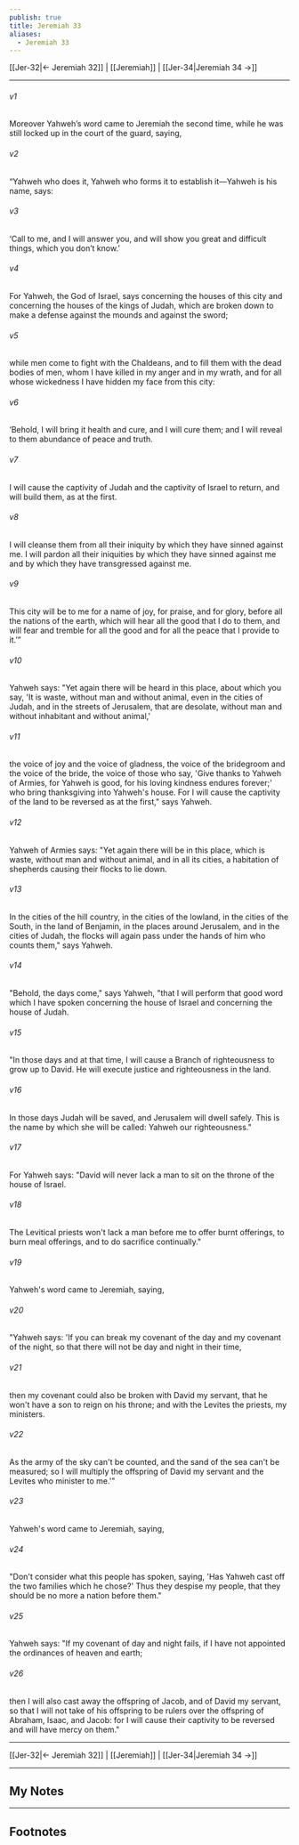 ```yaml
---
publish: true
title: Jeremiah 33
aliases:
  - Jeremiah 33
---
```


[[Jer-32|← Jeremiah 32]] | [[Jeremiah]] | [[Jer-34|Jeremiah 34 →]]
***
###### v1
Moreover Yahweh’s word came to Jeremiah the second time, while he was still locked up in the court of the guard, saying, 

###### v2
“Yahweh who does it, Yahweh who forms it to establish it—Yahweh is his name, says: 

###### v3 
‘Call to me, and I will answer you, and will show you great and difficult things, which you don’t know.’ 

###### v4
For Yahweh, the God of Israel, says concerning the houses of this city and concerning the houses of the kings of Judah, which are broken down to make a defense against the mounds and against the sword; 

###### v5
while men come to fight with the Chaldeans, and to fill them with the dead bodies of men, whom I have killed in my anger and in my wrath, and for all whose wickedness I have hidden my face from this city: 

###### v6
‘Behold, I will bring it health and cure, and I will cure them; and I will reveal to them abundance of peace and truth. 

###### v7 
I will cause the captivity of Judah and the captivity of Israel to return, and will build them, as at the first. 

###### v8 
I will cleanse them from all their iniquity by which they have sinned against me. I will pardon all their iniquities by which they have sinned against me and by which they have transgressed against me. 

###### v9
This city will be to me for a name of joy, for praise, and for glory, before all the nations of the earth, which will hear all the good that I do to them, and will fear and tremble for all the good and for all the peace that I provide to it.’”

###### v10 
Yahweh says: "Yet again there will be heard in this place, about which you say, 'It is waste, without man and without animal, even in the cities of Judah, and in the streets of Jerusalem, that are desolate, without man and without inhabitant and without animal,' 

###### v11 
the voice of joy and the voice of gladness, the voice of the bridegroom and the voice of the bride, the voice of those who say, 'Give thanks to Yahweh of Armies, for Yahweh is good, for his loving kindness endures forever;' who bring thanksgiving into Yahweh's house. For I will cause the captivity of the land to be reversed as at the first," says Yahweh. 

###### v12 
Yahweh of Armies says: "Yet again there will be in this place, which is waste, without man and without animal, and in all its cities, a habitation of shepherds causing their flocks to lie down. 

###### v13 
In the cities of the hill country, in the cities of the lowland, in the cities of the South, in the land of Benjamin, in the places around Jerusalem, and in the cities of Judah, the flocks will again pass under the hands of him who counts them," says Yahweh. 

###### v14 
"Behold, the days come," says Yahweh, "that I will perform that good word which I have spoken concerning the house of Israel and concerning the house of Judah. 

###### v15 
"In those days and at that time, I will cause a Branch of righteousness to grow up to David. He will execute justice and righteousness in the land. 

###### v16 
In those days Judah will be saved, and Jerusalem will dwell safely. This is the name by which she will be called: Yahweh our righteousness." 

###### v17 
For Yahweh says: "David will never lack a man to sit on the throne of the house of Israel. 

###### v18 
The Levitical priests won't lack a man before me to offer burnt offerings, to burn meal offerings, and to do sacrifice continually." 

###### v19 
Yahweh's word came to Jeremiah, saying, 

###### v20 
"Yahweh says: 'If you can break my covenant of the day and my covenant of the night, so that there will not be day and night in their time, 

###### v21 
then my covenant could also be broken with David my servant, that he won't have a son to reign on his throne; and with the Levites the priests, my ministers. 

###### v22 
As the army of the sky can't be counted, and the sand of the sea can't be measured; so I will multiply the offspring of David my servant and the Levites who minister to me.'" 

###### v23 
Yahweh's word came to Jeremiah, saying, 

###### v24 
"Don't consider what this people has spoken, saying, 'Has Yahweh cast off the two families which he chose?' Thus they despise my people, that they should be no more a nation before them." 

###### v25 
Yahweh says: "If my covenant of day and night fails, if I have not appointed the ordinances of heaven and earth; 

###### v26 
then I will also cast away the offspring of Jacob, and of David my servant, so that I will not take of his offspring to be rulers over the offspring of Abraham, Isaac, and Jacob: for I will cause their captivity to be reversed and will have mercy on them."

***
[[Jer-32|← Jeremiah 32]] | [[Jeremiah]] | [[Jer-34|Jeremiah 34 →]]

---
## My Notes

---
## Footnotes